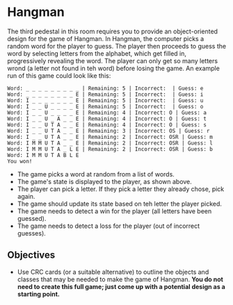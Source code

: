 # Hangman

The third pedestal in this room requires you to provide an object-oriented design for the game of Hangman. In Hangman, the computer picks a random word for the player to guess. The player then proceeds to guess the word by selecting letters from the alphabet, which get filled in, progressively revealing the word. The player can only get so many letters wrond (a letter not found in teh word) before losing the game. An example run of this game could look like this:

    Word: _ _ _ _ _ _ _ _ _ | Remaining: 5 | Incorrect:  | Guess: e
    Word: _ _ _ _ _ _ _ _ E | Remaining: 5 | Incorrect:  | Guess: i
    Word: I _ _ _ _ _ _ _ E | Remaining: 5 | Incorrect:  | Guess: u
    Word: I _ _ U _ _ _ _ E | Remaining: 5 | Incorrect:  | Guess: o
    Word: I _ _ U _ _ _ _ E | Remaining: 4 | Incorrect: O | Guess: a
    Word: I _ _ U _ A _ _ E | Remaining: 4 | Incorrect: O | Guess: t
    Word: I _ _ U T A _ _ E | Remaining: 4 | Incorrect: O | Guess: s
    Word: I _ _ U T A _ _ E | Remaining: 3 | Incorrect: OS | Guess: r
    Word: I _ _ U T A _ _ E | Remaining: 2 | Incorrect: OSR | Guess: m
    Word: I M M U T A _ _ E | Remaining: 2 | Incorrect: OSR | Guess: l
    Word: I M M U T A _ L E | Remaining: 2 | Incorrect: OSR | Guess: b
    Word: I M M U T A B L E 
    You won!

- The game picks a word at random from a list of words.
- The game's state is displayed to the player, as shown above.
- The player can pick a letter. If they pick a letter they already chose, pick again.
- The game should update its state based on teh letter the player picked.
- The game needs to detect a win for the player (all letters have been guessed).
- The game needs to detect a loss for the player (out of incorrect guesses).

## Objectives

- Use CRC cards (or a suitable alternative) to outline the objects and classes that may be needed to make the game of Hangman. **You do not need to create this full game; just come up with a potential design as a starting point.**
